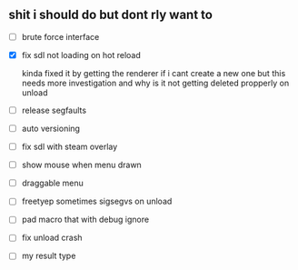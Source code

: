 ## shit i should do but dont rly want to
- [ ] brute force interface 
- [x] fix sdl not loading on hot reload

  kinda fixed it by getting the renderer if i cant create a new one but this needs more investigation and why is it not getting deleted propperly on unload
- [ ] release segfaults
- [ ] auto versioning
- [ ] fix sdl with steam overlay
- [ ] show mouse when menu drawn
- [ ] draggable menu
- [ ] freetyep sometimes sigsegvs on unload
- [ ] pad macro that with debug ignore
- [ ] fix unload crash
- [ ] my result type
